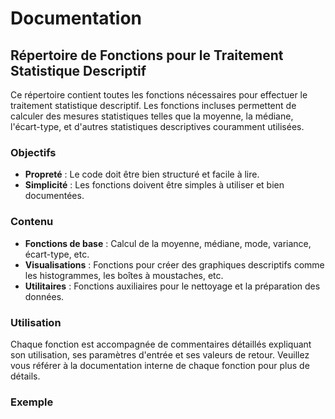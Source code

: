 # Documentation

## Répertoire de Fonctions pour le Traitement Statistique Descriptif

Ce répertoire contient toutes les fonctions nécessaires pour effectuer le traitement statistique descriptif. Les fonctions incluses permettent de calculer des mesures statistiques telles que la moyenne, la médiane, l'écart-type, et d'autres statistiques descriptives couramment utilisées.

### Objectifs

- **Propreté** : Le code doit être bien structuré et facile à lire.
- **Simplicité** : Les fonctions doivent être simples à utiliser et bien documentées.

### Contenu

- **Fonctions de base** : Calcul de la moyenne, médiane, mode, variance, écart-type, etc.
- **Visualisations** : Fonctions pour créer des graphiques descriptifs comme les histogrammes, les boîtes à moustaches, etc.
- **Utilitaires** : Fonctions auxiliaires pour le nettoyage et la préparation des données.

### Utilisation

Chaque fonction est accompagnée de commentaires détaillés expliquant son utilisation, ses paramètres d'entrée et ses valeurs de retour. Veuillez vous référer à la documentation interne de chaque fonction pour plus de détails.

### Exemple

```

```
